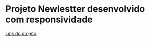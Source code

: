 <h1>Projeto Newlestter desenvolvido com responsividade</h1>
<a href="https://rodrigosousa94.github.io/RDTech/">Link do projeto</a>
